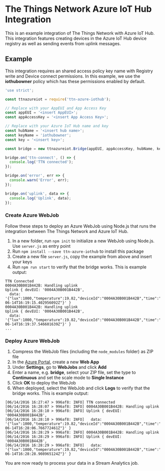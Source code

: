 # The Things Network Azure IoT Hub Integration

This is an example integration of The Things Network with Azure IoT Hub. This integration features creating devices in the Azure IoT Hub device registry as well as sending events from uplink messages.

## Example

This integration requires an shared access policy key name with Registry write and Device connect permissions. In this example, we use the **iothubowner** policy which has these permissions enabled by default.

```js
'use strict';

const ttnazureiot = require('ttn-azure-iothub');

// Replace with your AppEUI and App Access Key
const appEUI = '<insert AppEUI>';
const appAccessKey = '<insert App Access Key>';

// Replace with your Azure IoT Hub name and key
const hubName = '<insert hub name>';
const keyName = 'iothubowner';
const key = '<insert key>';

const bridge = new ttnazureiot.Bridge(appEUI, appAccessKey, hubName, keyName, key);

bridge.on('ttn-connect', () => {
  console.log('TTN connected');
});

bridge.on('error', err => {
  console.warn('Error', err);
});

bridge.on('uplink', data => {
  console.log('Uplink', data);
});
```

### Create Azure WebJob

Follow these steps to deploy an Azure WebJob using Node.js that runs the integration between The Things Network and Azure IoT Hub.

1. In a new folder, run `npm init` to initialize a new WebJob using Node.js. Use `server.js` as entry point
2. Run `npm install --save ttn-azure-iothub` to install this package
3. Create a new file `server.js`, copy the example from above and insert your keys
4. Run `npm run start` to verify that the bridge works. This is example output:
```
TTN Connected
0004A30B001B442B: Handling uplink
Uplink { devEUI: '0004A30B001B442B',
  data: '{"lux":1000,"temperature":19.82,"deviceId":"0004A30B001B442B","time":"2016-06-14T16:19:15.402956092Z"}' }
0004A30B001B442B: Handling uplink
Uplink { devEUI: '0004A30B001B442B',
  data: '{"lux":1000,"temperature":19.82,"deviceId":"0004A30B001B442B","time":"2016-06-14T16:19:37.546601639Z"}' }
...
```

### Deploy Azure WebJob

1. Compress the WebJob files (including the `node_modules` folder) as ZIP file
2. In the [Azure Portal](https://portal.azure.com), create a new **Web App**
3. Under **Settings**, go to **WebJobs** and click **Add**
4. Enter a name, e.g. **bridge**, select your ZIP file, set the type to **Continuous** and set the scale mode to **Single Instance**
5. Click **OK** to deploy the WebJob
6. When deployed, select the WebJob and click **Logs** to verify that the bridge works. This is example output:
```
[06/14/2016 16:27:47 > 996af8: INFO] TTN connected
[06/14/2016 16:28:07 > 996af8: INFO] 0004A30B001B442B: Handling uplink
[06/14/2016 16:28:10 > 996af8: INFO] Uplink { devEUI: '0004A30B001B442B',
[06/14/2016 16:28:10 > 996af8: INFO]   data: '{"lux":1000,"temperature":19.82,"deviceId":"0004A30B001B442B","time":"2016-06-14T16:28:06.766772461Z"}' }
[06/14/2016 16:28:29 > 996af8: INFO] 0004A30B001B442B: Handling uplink
[06/14/2016 16:28:29 > 996af8: INFO] Uplink { devEUI: '0004A30B001B442B',
[06/14/2016 16:28:29 > 996af8: INFO]   data: '{"lux":1000,"temperature":19.82,"deviceId":"0004A30B001B442B","time":"2016-06-14T16:28:28.908965124Z"}' }
```

You are now ready to process your data in a Stream Analytics job.